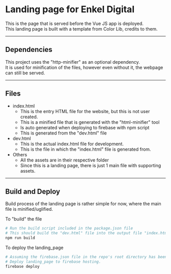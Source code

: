 # Landing page for Enkel Digital
This is the page that is served before the Vue JS app is deployed.  
This landing page is built with a template from Color Lib, credits to them.  

---
## Dependencies
This project uses the "http-minifier" as an optional dependency.  
It is used for minification of the files, however even without it, the webpage can still be served.

---
## Files
- index.html
    - This is the entry HTML file for the website, but this is not user created.
    - This is a minified file that is generated with the "html-minifier" tool
    - Is auto generated when deploying to firebase with npm script
    - This is generated from the "dev.html" file
- dev.html
    - This is the actual index.html file for development.
    - This is the file in which the "index.html" file is generated from.
- Others
    - All the assets are in their respective folder
    - Since this is a landing page, there is just 1 main file with supporting assets.

---
## Build and Deploy
Build process of the landing page is rather simple for now, where the main file is minified/uglified.  

To "build" the file
```bash
# Run the build script included in the package.json file
# This should build the "dev.html" file into the output file "index.html"
npm run build
```

To deploy the landing_page
```bash
# Assuming the firebase.json file in the repo's root directory has been configured to host the "landing_page/" directory.
# Deploy landing_page to firebase hosting.
firebase deploy
```